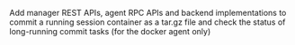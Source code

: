 Add manager REST APIs, agent RPC APIs and backend implementations to commit a running session container as a tar.gz file and check the status of long-running commit tasks (for the docker agent only)
